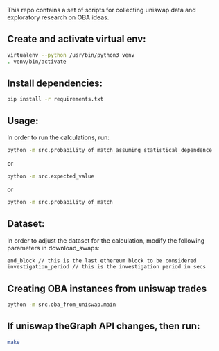 This repo contains a set of scripts for collecting uniswap data and exploratory
research on OBA ideas.

## Create and activate virtual env:
```bash
virtualenv --python /usr/bin/python3 venv
. venv/bin/activate
```

## Install dependencies:
```bash
pip install -r requirements.txt
```

## Usage:

In order to run the calculations, run:
```bash
python -m src.probability_of_match_assuming_statistical_dependence
```
or
```bash
python -m src.expected_value
```
or
```bash
python -m src.probability_of_match
```

## Dataset:

In order to adjust the dataset for the calculation, modify the following parameters in download_swaps:

```bash
end_block // this is the last ethereum block to be considered
investigation_period // this is the investigation period in secs
```

## Creating OBA instances from uniswap trades
```bash
python -m src.oba_from_uniswap.main
```

## If uniswap theGraph API changes, then run:
```bash
make
```